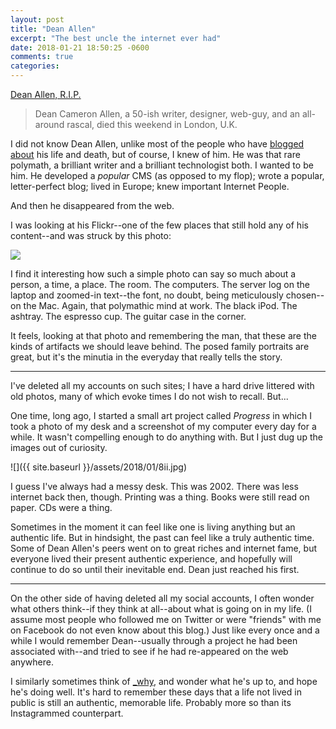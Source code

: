 ```yaml
---
layout: post
title: "Dean Allen"
excerpt: "The best uncle the internet ever had"
date: 2018-01-21 18:50:25 -0600
comments: true
categories: 
---
```


[Dean Allen, R.I.P.](https://om.co/2018/01/18/dean-allen-rest-in-peace/)

> Dean Cameron Allen, a 50-ish writer, designer, web-guy, and an all-around rascal, died this weekend in London, U.K.

I did not know Dean Allen, unlike most of the people who have [blogged](https://kottke.org/18/01/rest-in-peace-dean-allen) [about](https://daringfireball.net/2018/01/dean_allen) his life and death, but of course, I knew of him. He was that rare polymath, a brilliant writer and a brilliant technologist both. I wanted to be him. He developed a _popular_ CMS (as opposed to my flop); wrote a popular, letter-perfect blog; lived in Europe; knew important Internet People.

And then he disappeared from the web. 

I was looking at his Flickr--one of the few places that still hold any of his content--and was struck by this photo:

[![](https://farm4.staticflickr.com/3080/2816808081_a6ed0a7af1_z.jpg?zz&#x3D;1)](https://www.flickr.com/photos/deanallen/2816808081/)

I find it interesting how such a simple photo can say so much about a person, a time, a place. The room. The computers. The server log on the laptop and zoomed-in text--the font, no doubt, being meticulously chosen--on the Mac. Again, that polymathic mind at work. The black iPod. The ashtray. The espresso cup. The guitar case in the corner.

It feels, looking at that photo and remembering the man, that these are the kinds of artifacts we should leave behind. The posed family portraits are great, but it's the minutia in the everyday that really tells the story.

---

I've deleted all my accounts on such sites; I have a hard drive littered with old photos, many of which evoke times I do not wish to recall. But...

One time, long ago, I started a small art project called _Progress_ in which I took a photo of my desk and a screenshot of my computer every day for a while. It wasn't compelling enough to do anything with. But I just dug up the images out of curiosity. 

![]({{ site.baseurl }}/assets/2018/01/8ii.jpg)

I guess I've always had a messy desk. This was 2002. There was less internet back then, though. Printing was a thing. Books were still read on paper. CDs were a thing. 

Sometimes in the moment it can feel like one is living anything but an authentic life. But in hindsight, the past can feel like a truly authentic time. Some of Dean Allen's peers went on to great riches and internet fame, but everyone lived their present authentic experience, and hopefully will continue to do so until their inevitable end. Dean just reached his first.

---

On the other side of having deleted all my social accounts, I often wonder what others think--if they think at all--about what is going on in my life. (I assume most people who followed me on Twitter or were "friends" with me on Facebook do not even know about this blog.) Just like every once and a while I would remember Dean--usually through a project he had been associated with--and tried to see if he had re-appeared on the web anywhere.

I similarly sometimes think of [_why](https://en.wikipedia.org/wiki/Why_the_lucky_stiff), and wonder what he's up to, and hope he's doing well. It's hard to remember these days that a life not lived in public is still an authentic, memorable life. Probably more so than its Instagrammed counterpart.
